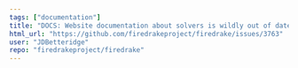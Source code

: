 ```yaml
---
tags: ["documentation"]
title: "DOCS: Website documentation about solvers is wildly out of date"
html_url: "https://github.com/firedrakeproject/firedrake/issues/3763"
user: "JDBetteridge"
repo: "firedrakeproject/firedrake"
---
```


